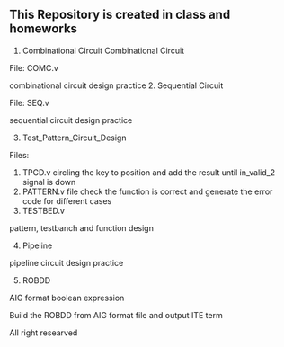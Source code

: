 
## This Repository is created in class and homeworks

1. Combinational Circuit
Combinational Circuit

File: COMC.v

combinational circuit design practice
2. Sequential Circuit

File: SEQ.v

sequential circuit design practice


3. Test_Pattern_Circuit_Design

Files:
1. TPCD.v circling the key to position and add the result until in_valid_2 signal is down
2. PATTERN.v file check the function is correct and generate the error code for different cases
3. TESTBED.v 

pattern, testbanch and function design

4. Pipeline

pipeline circuit design practice



5. ROBDD

AIG format boolean expression

Build the ROBDD from AIG format file and output ITE term


All right researved
